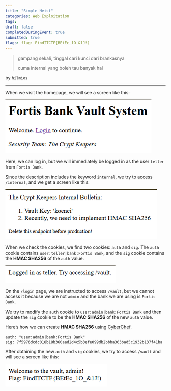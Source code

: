 ```yaml
---
title: "Simple Heist"
categories: Web Exploitation
tags: 
draft: false
completedDuringEvent: true
submitted: true
flags: flag: FindITCTF{BEtEc_1O_&1J!)
---
```

> gampang sekali, tinggal cari kunci dari brankasnya
>
> cuma internal yang boleh tau banyak hal

by `hilmios`

---

When we visit the homepage, we will see a screen like this:

![alt text](image.png)

Here, we can log in, but we will immediately be logged in as the user `teller` from `Fortis Bank`.

Since the description includes the keyword `internal`, we try to access `/internal`, and we get a screen like this:

![alt text](image-1.png)

When we check the cookies, we find two cookies: `auth` and `sig`. The `auth` cookie contains `user:teller|bank:Fortis Bank`, and the `sig` cookie contains the **HMAC SHA256** of the `auth` value.

![alt text](image-2.png)

On the `/login` page, we are instructed to access `/vault`, but we cannot access it because we are not `admin` and the bank we are using is `Fortis Bank`.

We try to modify the `auth` cookie to `user:admin|bank:Fortis Bank` and then update the `sig` cookie to be the **HMAC SHA256** of the new `auth` value.

Here’s how we can create **HMAC SHA256** using [CyberChef](https://gchq.github.io/CyberChef/#recipe=HMAC(%7B'option':'Latin1','string':'koenci'%7D,'SHA256')&input=dXNlcjphZG1pbnxiYW5rOkZvcnRpcyBCYW5r).

```
auth: "user:admin|bank:Fortis Bank"
sig: 7f5976dcdc018b18b360aad2d4c5b3efe099db2bbba363bad5c1932b137f41ba
```

After obtaining the new `auth` and `sig` cookies, we try to access `/vault` and will see a screen like this:

![alt text](image-3.png)
